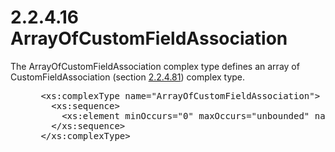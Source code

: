 <html dir="LTR" xmlns:mshelp="http://msdn.microsoft.com/mshelp" xmlns:ddue="http://ddue.schemas.microsoft.com/authoring/2003/5" xmlns:xlink="http://www.w3.org/1999/xlink" xmlns:tool="http://www.microsoft.com/tooltip">
 <body>
 <div id="header">
 <h1 class="heading">2.2.4.16 ArrayOfCustomFieldAssociation</h1>
 </div>
 <div id="mainSection">
 <div id="mainBody">
 <div id="allHistory" class="saveHistory"></div>
 <div id="sectionSection0" class="section" name="collapseableSection">
 

<p>The ArrayOfCustomFieldAssociation complex type defines an
array of CustomFieldAssociation (section <a href="cee38cd5-a08d-487a-a648-be8dcecf7633.md">2.2.4.81</a>) complex type.</p>

<dl>
<dd>
<div><pre> &lt;xs:complexType name=&quot;ArrayOfCustomFieldAssociation&quot;&gt;
   &lt;xs:sequence&gt;
     &lt;xs:element minOccurs=&quot;0&quot; maxOccurs=&quot;unbounded&quot; name=&quot;CustomFieldAssociation&quot; nillable=&quot;true&quot; type=&quot;ipam:CustomFieldAssociation&quot; /&gt;
   &lt;/xs:sequence&gt;
 &lt;/xs:complexType&gt;
</pre></div>
</dd></dl>


 </div>
 </div>
 </div>
 </body>
</html>